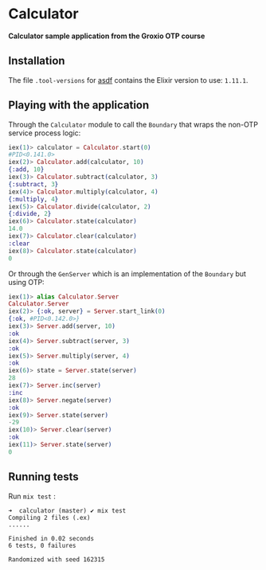 # Calculator

**Calculator sample application from the Groxio OTP course**

## Installation

The file `.tool-versions` for [asdf](https://github.com/asdf-vm/asdf) contains the Elixir version to use: `1.11.1`.

## Playing with the application

Through the `Calculator` module to call the `Boundary` that wraps the non-OTP service process logic:

```elixir
iex(1)> calculator = Calculator.start(0)
#PID<0.141.0>
iex(2)> Calculator.add(calculator, 10)
{:add, 10}
iex(3)> Calculator.subtract(calculator, 3)
{:subtract, 3}
iex(4)> Calculator.multiply(calculator, 4)
{:multiply, 4}
iex(5)> Calculator.divide(calculator, 2)
{:divide, 2}
iex(6)> Calculator.state(calculator)
14.0
iex(7)> Calculator.clear(calculator)
:clear
iex(8)> Calculator.state(calculator)
0
```
Or through the `GenServer` which is an implementation of the `Boundary` but using OTP:

```elixir
iex(1)> alias Calculator.Server
Calculator.Server
iex(2)> {:ok, server} = Server.start_link(0)
{:ok, #PID<0.142.0>}
iex(3)> Server.add(server, 10)
:ok
iex(4)> Server.subtract(server, 3)
:ok
iex(5)> Server.multiply(server, 4)
:ok
iex(6)> state = Server.state(server)
28
iex(7)> Server.inc(server)
:inc
iex(8)> Server.negate(server)
:ok
iex(9)> Server.state(server)
-29
iex(10)> Server.clear(server)
:ok
iex(11)> Server.state(server)
0
```
## Running tests

Run `mix test` :

```
➜  calculator (master) ✔ mix test
Compiling 2 files (.ex)
......

Finished in 0.02 seconds
6 tests, 0 failures

Randomized with seed 162315
```
